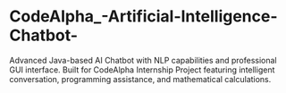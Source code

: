 # CodeAlpha_-Artificial-Intelligence-Chatbot-
Advanced Java-based AI Chatbot with NLP capabilities and professional GUI interface. Built for CodeAlpha Internship Project featuring intelligent conversation, programming assistance, and mathematical calculations.
